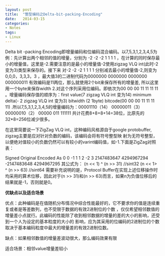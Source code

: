 ```yaml
---
layout: post
title:  "整型编码之Delta-bit-packing-Encoding"
date:   2014-03-15
categories: 
- Notes 
tags:
- Linux
---
```


Delta  bit -packing  Encoding即增量编码和位编码混合编码。以7,5,3,1,2,3,4,5为例：先计算出两个相邻的值的增量，分别为 -2 -2 -2 1
1 1 1 ，在计算的同时保存最小的增量值，这里是-2.需要注意的是最小的增量值-2使用zigzag VLQ  int(此时-2变为3)类型来保存的。接下来
对-2 -2 -2 1 1 1 1 分别减去最小的增量值-2,则变为 0,0,0，3,3,3，3 ，最大值3的二进制代码为0000000 0000000  0000000 000000011 
有效编码是11两位，那么就使用2个bit来保存所有的增量差, 所以这里用一个byte来保存width 2.对这个序列采用位编码。即依次为00 00 00
11 11 11 11 。增量编码保存值的顺序为：first value(7  zigzag VLQ int 变为14)  minimum  delta(- 2 zigzag VLQ int 变为3)  bitwidth
(2  1byte)  bitcode(00 00 00 11 11 11 11) .所以7,5,3,1,2,3,4,5的增量编码为：00001110（14） 00000011（3） 00000010（2）  00000
011 111111 共计花费8+8+8+14=38位，比原先的32*8=256位减少很多。

在这里简要说一下ZigZag VLQ int，这种编码风格源自于google protobuffer, zigzag主要是应对针对负数的编码，该编码会将有符号整型映
射为无符号整型，以便绝对值较小的负数仍然可以有较小的varint编码值，如-1.下面是ZigZag对照表：

Signed Original	Encoded As
0	0
-1	1
1	2
-2	3
2147483647	4294967294
-2147483648	4294967295
      其公式为：
       (n << 1) ^ (n >> 31)    //sint32
      (n << 1> ^ (n >> 63)       //sint64
      需要补充说明的是，Protocol Buffer在实现上述位移操作时均采用的算术位移，因此对于(n >> 31)和(n >> 63)而言，如果n为负值位移后的结果就是-1，否则就是0。


**优缺点以及适合场景**

优点：此种编码是在值随机分布情况中综合性能最好的，它不要求你的值是连续重复或者是等差数列，也不受限于数据的有效2进制位的个数
，仅仅希望相邻数值的增量差小点就行。此编码的性能除了收到相邻数据的增量的差的大小的影响，还受到一个人为设定的基本粒度的大小的
影响，应为其采用的位编码的2进制位的个数取决于基本编码粒度中最大的增量差的有效2进制位数。

缺点：如果相邻数值的增量差波动很大，那么编码效果有限

适合场景：相邻value增量差较小
